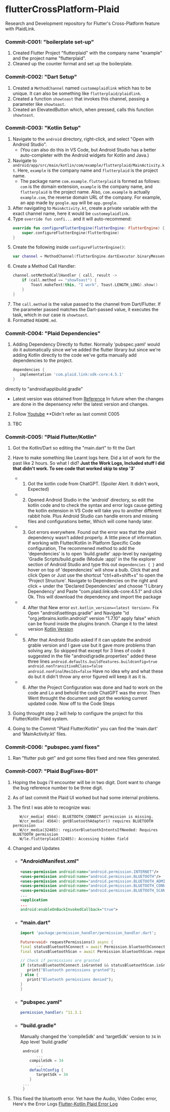 # flutterCrossPlatform-Plaid

Research and Development repository for Flutter's Cross-Platform feature with PlaidLink.

### Commit-C001: "boilerplate set-up"

1. Created Flutter Project "flutterplaid" with the company name "example" and the project name "flutterplaid".
2. Cleaned up the counter format and set up the boilerplate.

### Commit-C002: "Dart Setup"

1. Created a `MethodChannel` named `customeplaidlink` which has to be unique. It can also be something like `flutterplaid/plaidlink`.
2. Created a function `showtoast` that invokes this channel, passing a parameter like `showtoast`.
3. Created an ElevatedButton which, when pressed, calls this function `showtoast`.

### Commit-C003: "Kotlin Setup"

1. Navigate to the `android` directory, right-click, and select "Open with Android Studio".
   - (You can also do this in VS Code, but Android Studio has a better auto-completer with the Android widgets for Kotlin and Java.)
2. Navigate to `android/app/src/main/kotlin/com/example/flutterplaid/MainActivity.kt`. Here, `example` is the company name and `flutterplaid` is the project name.
   - The package name `com.example.flutterplaid` is formed as follows: `com` is the domain extension, `example` is the company name, and `flutterplaid` is the project name. Also, `com.example` is actually `example.com`, the reverse domain URL of the company. For example, an app made by `google.app` will be `app.google`.
3. After navigating to `MainActivity.kt`, create a private variable with the exact channel name, here it would be `customeplaidlink`.
4. Type `override fun confi...` and it will auto-recommend:
   ```kotlin
   override fun configureFlutterEngine(flutterEngine: FlutterEngine) {
       super.configureFlutterEngine(flutterEngine)
   }
   ```
5. Create the following inside `configureFlutterEngine()`:
   ```kotlin
   var channel = MethodChannel(flutterEngine.dartExecutor.binaryMessenger, channelName)
   ```
6. Create a Method Call Handler:
   ```kotlin
   channel.setMethodCallHandler { call, result ->
       if (call.method == "showToast") {
           Toast.makeText(this, "I work", Toast.LENGTH_LONG).show()
       }
   }
   ```
7. The `call.method` is the value passed to the channel from Dart/Flutter. If the parameter passed matches the Dart-passed value, it executes the task, which in our case is `showtoast`.
8. Formatted `README.md`.

### Commit-C004: "Plaid Dependencies"

1. Adding Dependency Directly to flutter. Normally 'pubspec.yaml' would do it automatically since we've added the flutter library but since we're adding Kotlin directly to the code we've gotta manually add dependencies to the project.

   ```gradle
   dependencies {
      implementation 'com.plaid.link:sdk-core:4.5.1'
   }
   ```

directly to "android\app\build.gradle"

- Latest version was obtained from [Reference](https://search.maven.org/artifact/com.plaid.link/sdk-core) In future when the changes are done in the depensency refer the latest version and changes.

2. Follow [Youtube](https://www.youtube.com/watch?v=oM7vL49I5tc) \*\*Didn't refer as last commit C005

3. TBC

### Commit-C005: "Plaid Flutter/Kotlin"

1. Got the Kotlin/Dart so editing the "main.dart" to fit the Dart
2. Have to make something like Learnt logs here. Did a lot of work for the past like 2 hours. So what I did? **Just the Work Logs, Included stuff I did that didn't work. To see code that worked skip to step '3'**

   - 1. Got the kotlin code from ChatGPT. (Spoiler Alert. It didn't work, Expected)
   - 2. Opened Android Studio in the 'android' directory, so edit the kotlin code and to check the syntax and error logs cause getting the kotlin extension in VS Code will take you to another different rabbit hole. Plus Android Studio can handle errors and missing files and configurations better, Which will come handy later.
   - 3. Got errors everywhere. Found out the error was that the plaid dependency wasn't added properly. A little piece of information. If working with Flutter/Kotlin in Platform Specific Code configuration, The recommened method to add the 'dependencies' is to open 'build.gradle' :app-level by navigating 'Gradle Scripts/build.gradle (Module :app)' in the file explorer section of Android Studio and type this out `dependencies { }` and hover on top of 'dependencies' will show a bulb. Click that and click Open or Just use the shortcut "ctrl+alt+shift+s" to open the 'Project Structure'. Navigate to Dependencies on the right and click + under the 'Declared Dependencies' and choose '1 Library Dependency' and Paste "com.plaid.link:sdk-core:4.5.1" and click Ok. This will download the dependency and import the package
   - 4. After that New error `est.kotlin_version=<latest Version>`. Fix Open "android\settings.gradle" and Navigate "id "org.jetbrains.kotlin.android" version "1.7.10" apply false" which can be found inside the plugins branch. Change it to the latest version [Kotlin Version](https://kotlinlang.org/docs/releases.html)
   - 5. After that Android Studio asked if it can update the android grable version and I gave use but it gave more problems than solving any. So skipped that except for 3 lines of code it suggested in the file "android\gradle.properties" added these three lines
        `android.defaults.buildfeatures.buildconfig=true
android.nonTransitiveRClass=false
android.nonFinalResIds=false` Have no idea why and what these do but it didn't throw any error figured will keep it as it is.
   - 6. After the Project Configuration was done and had to work on the code and Lo and behold the code ChatGPT was the error. Then Went throught the document and got the working current updated code. Now off to the Code Steps

3. Going throught step 2 will help to configure the project for this Flutter/Kotlin Plaid system.
4. Going to the Commit "Plaid Flutter/Kotlin" you can find the 'main.dart' and 'MainActivity.kt' files.

### Commit-C006: "pubspec.yaml fixes"

1. Ran "flutter pub get" and got some files fixed and new files generated.

### Commit-C007: "Plaid BugFixes-B01"

1. Hoping the bugs i'll encounter will be in two digit. Dont want to change the bug reference number to be three digit.
2. As of last commit the Plaid UI worked but had some internal problems.
3. The first I was able to recognize was:
   ```log
      W/cr_media( 4564): BLUETOOTH_CONNECT permission is missing.
      W/cr_media( 4564): getBluetoothAdapter() requires BLUETOOTH permission
      W/cr_media(32485): registerBluetoothIntentsIfNeeded: Requires BLUETOOTH permission
      W/le.flutterplaid(32485): Accessing hidden field
   ```
4. Changed and Updates

   - ### "AndroidManifest.xml"

     ```xml
     <uses-permission android:name="android.permission.INTERNET"/>
     <uses-permission android:name="android.permission.BLUETOOTH"/>
     <uses-permission android:name="android.permission.BLUETOOTH_ADMIN"/>
     <uses-permission android:name="android.permission.BLUETOOTH_CONNECT"/>
     <uses-permission android:name="android.permission.BLUETOOTH_SCAN"/>
     ...
     <application
     ...
     android:enableOnBackInvokedCallback="true">
     ```

   - ### "main.dart"

     ```dart
     import 'package:permission_handler/permission_handler.dart';

     Future<void> requestPermissions() async {
     final statusBluetoothConnect = await Permission.bluetoothConnect.request();
     final statusBluetoothScan = await Permission.bluetoothScan.request();

     // Check if permissions are granted
     if (statusBluetoothConnect.isGranted && statusBluetoothScan.isGranted) {
        print("Bluetooth permissions granted");
     } else {
        print("Bluetooth permissions denied");
     }
     }
     ```

   - ### "pubspec.yaml"

     ```yaml
     permission_handler: ^11.3.1
     ```

   - ### "build.gradle"

     Manually changed the 'compileSdk' and 'targetSdk' version to `34` in App level 'build.gradle'

     ```gradle
      android {
            ...
         compileSdk = 34
            ...
         defaultConfig {
            targetSdk = 34
         }
      ...
      }
     ```

5. This fixed the bluetooth error. Yet have the Audio, Video Codec error, Here's the Error Logs [Flutter-Kotlin Plaid Error Log](https://docs.google.com/document/d/1FrRHykvOMjvO2Dy0DY7uf2G49EjuRuKQABAe36RZ-II/edit?usp=sharing)

